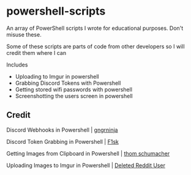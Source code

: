 # powershell-scripts
An array of PowerShell scripts I wrote for educational purposes. Don't misuse these.

Some of these scripts are parts of code from other developers so I will credit them where I can

Includes
 - Uploading to Imgur in powershell
 - Grabbing Discord Tokens with Powershell
 - Getting stored wifi passwords with powershell
 - Screenshotting the users screen in powershell

## Credit

Discord Webhooks in Powershell | [gngrninja](https://github.com/gngrninja/blog/blob/master/DiscordWebhook/embeds.ps1)

Discord Token Grabbing in Powershell | [F1sk](https://github.com/FiskDk/PowerShell-Discord-Token-Grabber)

Getting Images from Clipboard in Powershell | [thom schumacher](https://stackoverflow.com/questions/55215482/save-image-from-clipboard-using-powershell)

Uploading Images to Imgur in Powershell | [Deleted Reddit User](https://www.reddit.com/r/PowerShell/comments/2i0t6f/comment/ckzwori/?utm_source=share&utm_medium=web2x&context=3)
